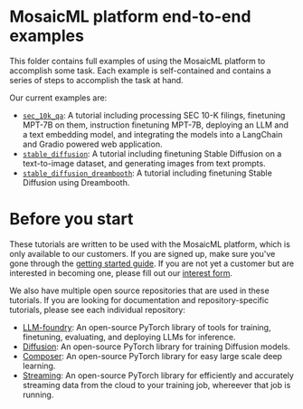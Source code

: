 # MosaicML platform end-to-end examples

This folder contains full examples of using the MosaicML platform to accomplish some task. Each example is self-contained and contains a series of steps to accomplish the task at hand.

Our current examples are:
- [`sec_10k_qa`](./sec_10k_qa/): A tutorial including processing SEC 10-K filings, finetuning MPT-7B on them, instruction finetuning MPT-7B, deploying an LLM and a text embedding model, and integrating the models into a LangChain and Gradio powered web application.
- [`stable_diffusion`](./stable_diffusion/): A tutorial including finetuning Stable Diffusion on a text-to-image dataset, and generating images from text prompts.
- [`stable_diffusion_dreambooth`](./stable_diffusion_dreambooth/): A tutorial including finetuning Stable Diffusion using Dreambooth.

# Before you start

These tutorials are written to be used with the MosaicML platform, which is only available to our customers. If you are signed up, make sure you've gone through the [getting started guide](https://docs.mosaicml.com/projects/mcli/en/latest/quick_start/getting_started.html). If you are not yet a customer but are interested in becoming one, please fill out our [interest form](https://forms.mosaicml.com/demo?utm_source=home&utm_medium=mosaicml.com&utm_campaign=always-on).

We also have multiple open source repositories that are used in these tutorials. If you are looking for documentation and repository-specific tutorials, please see each individual repository:

- [LLM-foundry](https://github.com/mosaicml/llm-foundry): An open-source PyTorch library of tools for training, finetuning, evaluating, and deploying LLMs for inference.
- [Diffusion](https://github.com/mosaicml/diffusion): An open-source PyTorch library for training Diffusion models.
- [Composer](https://github.com/mosaicml/composer): An open-source PyTorch library for easy large scale deep learning.
- [Streaming](https://github.com/mosaicml/streaming): An open-source PyTorch library for efficiently and accurately streaming data from the cloud to your training job, whereever that job is running.
